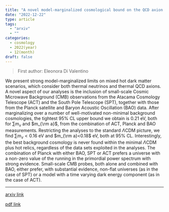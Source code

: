 ```yaml
---
title: "A novel model-marginalized cosmological bound on the QCD axion mass"
date: "2022-12-22"
type: article
tags:
  - "arxiv"
  - ""
categories:
  - cosmology
  - 2022(year)
  - 12(month)
draft: false
---
```


> First author: Eleonora Di Valentino

 We present strong model-marginalized limits on mixed hot dark matter
scenarios, which consider both thermal neutrinos and thermal QCD axions. A
novel aspect of our analyses is the inclusion of small-scale Cosmic Microwave
Background (CMB) observations from the Atacama Cosmology Telescope (ACT) and
the South Pole Telescope (SPT), together with those from the Planck satellite
and Baryon Acoustic Oscillation (BAO) data. After marginalizing over a number
of well-motivated non-minimal background cosmologies, the tightest $95\%$ CL
upper bound we obtain is $0.21$ eV, both for $\sum m_\nu$ and $m_{\rm a}$, from
the combination of ACT, Planck and BAO measurements. Restricting the analyses
to the standard $\Lambda$CDM picture, we find $\sum m_\nu<0.16$ eV and $m_{\rm
a}<0.18$ eV, both at $95\%$ CL. Interestingly, the best background cosmology is
never found within the minimal $\Lambda$CDM plus hot relics, regardless of the
data sets exploited in the analyses. The combination of Planck with either BAO,
SPT or ACT prefers a universe with a non-zero value of the running in the
primordial power spectrum with strong evidence. Small-scale CMB probes, both
alone and combined with BAO, either prefer, with substantial evidence, non-flat
universes (as in the case of SPT) or a model with a time varying dark energy
component (as in the case of ACT).

---
[arxiv link](http://arxiv.org/abs/2212.11926v1)

[pdf link](http://arxiv.org/pdf/2212.11926v1)